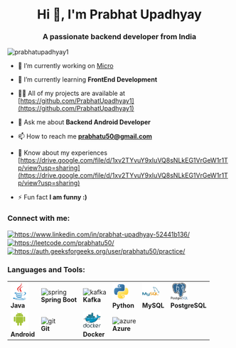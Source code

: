 <h1 align="center">Hi 👋, I'm Prabhat Upadhyay</h1>
<h3 align="center">A passionate backend developer from India</h3>

<p align="left"> <img src="https://komarev.com/ghpvc/?username=prabhatupadhyay1&label=Profile%20views&color=0e75b6&style=flat" alt="prabhatupadhyay1" /> </p>

- 🔭 I’m currently working on [Micro](knksdk)

- 🌱 I’m currently learning **FrontEnd Development**

- 👨‍💻 All of my projects are available at [https://github.com/PrabhatUpadhyay1](https://github.com/PrabhatUpadhyay1)

- 💬 Ask me about **Backend Android Developer**

- 📫 How to reach me **prabhatu50@gmail.com**

- 📄 Know about my experiences [https://drive.google.com/file/d/1xv2TYvuY9xIuVQ8sNLkEG1VrGeW1r1Tp/view?usp=sharing](https://drive.google.com/file/d/1xv2TYvuY9xIuVQ8sNLkEG1VrGeW1r1Tp/view?usp=sharing)

- ⚡ Fun fact **I am funny :)**

<h3 align="left">Connect with me:</h3>
<p align="left">
<a href="https://linkedin.com/in/https://www.linkedin.com/in/prabhat-upadhyay-52441b136/" target="blank"><img align="center" src="https://raw.githubusercontent.com/rahuldkjain/github-profile-readme-generator/master/src/images/icons/Social/linked-in-alt.svg" alt="https://www.linkedin.com/in/prabhat-upadhyay-52441b136/" height="30" width="40" /></a>
<a href="https://www.leetcode.com/https://leetcode.com/prabhatu50/" target="blank"><img align="center" src="https://raw.githubusercontent.com/rahuldkjain/github-profile-readme-generator/master/src/images/icons/Social/leet-code.svg" alt="https://leetcode.com/prabhatu50/" height="30" width="40" /></a>
<a href="https://auth.geeksforgeeks.org/user/https://auth.geeksforgeeks.org/user/prabhatu50/practice/" target="blank"><img align="center" src="https://raw.githubusercontent.com/rahuldkjain/github-profile-readme-generator/master/src/images/icons/Social/geeks-for-geeks.svg" alt="https://auth.geeksforgeeks.org/user/prabhatu50/practice/" height="30" width="40" /></a>
</p>



<h3 align="left">Languages and Tools:</h3>
<table>
  <tr>
    <td>
      <img src="https://raw.githubusercontent.com/devicons/devicon/master/icons/java/java-original.svg" alt="java" width="40" height="40">
      <br><b>Java</b>
    </td>
    <td>
      <img src="https://www.vectorlogo.zone/logos/springio/springio-icon.svg" alt="spring" width="40" height="40">
      <br><b>Spring Boot</b>
    </td>
    <td>
      <img src="https://www.vectorlogo.zone/logos/apache_kafka/apache_kafka-icon.svg" alt="kafka" width="40" height="40">
      <br><b>Kafka</b>
    </td>
    <td>
      <img src="https://raw.githubusercontent.com/devicons/devicon/master/icons/python/python-original.svg" alt="python" width="40" height="40">
      <br><b>Python</b>
    </td>
    <td>
      <img src="https://raw.githubusercontent.com/devicons/devicon/master/icons/mysql/mysql-original-wordmark.svg" alt="mysql" width="40" height="40">
      <br><b>MySQL</b>
    </td>
    <td>
      <img src="https://raw.githubusercontent.com/devicons/devicon/master/icons/postgresql/postgresql-original-wordmark.svg" alt="postgresql" width="40" height="40">
      <br><b>PostgreSQL</b>
    </td>
  </tr>
  <tr>
    <td>
      <img src="https://raw.githubusercontent.com/devicons/devicon/master/icons/android/android-original-wordmark.svg" alt="android" width="40" height="40">
      <br><b>Android</b>
    </td>
    <td>
      <img src="https://www.vectorlogo.zone/logos/git-scm/git-scm-icon.svg" alt="git" width="40" height="40">
      <br><b>Git</b>
    </td>
    <td>
      <img src="https://raw.githubusercontent.com/devicons/devicon/master/icons/docker/docker-original-wordmark.svg" alt="docker" width="40" height="40">
      <br><b>Docker</b>
    </td>
    <td>
      <img src="https://www.vectorlogo.zone/logos/microsoft_azure/microsoft_azure-icon.svg" alt="azure" width="40" height="40">
      <br><b>Azure</b>
    </td>
  </tr>
</table>
